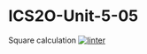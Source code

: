 # ICS2O-Unit-5-05
Square calculation
[![linter](https://github.com/andyreya/ICS2O-Unit-5-05/workflows/linter/badge.svg)](https://github.com/marketplace/actions/super-linter)

